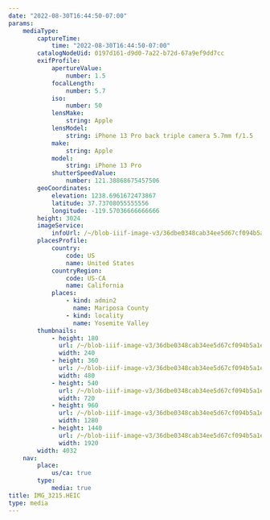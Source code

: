 ```yaml
---
date: "2022-08-30T16:44:50-07:00"
params:
    mediaType:
        captureTime:
            time: "2022-08-30T16:44:50-07:00"
        catalogNodeUid: 0197d161-d9d0-7a22-b72d-67a9ef9dd7cc
        exifProfile:
            apertureValue:
                number: 1.5
            focalLength:
                number: 5.7
            iso:
                number: 50
            lensMake:
                string: Apple
            lensModel:
                string: iPhone 13 Pro back triple camera 5.7mm f/1.5
            make:
                string: Apple
            model:
                string: iPhone 13 Pro
            shutterSpeedValue:
                number: 121.38868675457506
        geoCoordinates:
            elevation: 1238.6961672473867
            latitude: 37.73708055555556
            longitude: -119.57036666666666
        height: 3024
        imageService:
            infoUrl: /~/blob-iiif-image-v3/36dbe0348cab34ee5d67cf094b5a1ece286077be7203d79aaa1fc7a4529f4b60/info.json
        placesProfile:
            country:
                code: US
                name: United States
            countryRegion:
                code: US-CA
                name: California
            places:
                - kind: admin2
                  name: Mariposa County
                - kind: locality
                  name: Yosemite Valley
        thumbnails:
            - height: 180
              url: /~/blob-iiif-image-v3/36dbe0348cab34ee5d67cf094b5a1ece286077be7203d79aaa1fc7a4529f4b60/full/240%2C180/0/default.jpg
              width: 240
            - height: 360
              url: /~/blob-iiif-image-v3/36dbe0348cab34ee5d67cf094b5a1ece286077be7203d79aaa1fc7a4529f4b60/full/480%2C360/0/default.jpg
              width: 480
            - height: 540
              url: /~/blob-iiif-image-v3/36dbe0348cab34ee5d67cf094b5a1ece286077be7203d79aaa1fc7a4529f4b60/full/720%2C540/0/default.jpg
              width: 720
            - height: 960
              url: /~/blob-iiif-image-v3/36dbe0348cab34ee5d67cf094b5a1ece286077be7203d79aaa1fc7a4529f4b60/full/1280%2C960/0/default.jpg
              width: 1280
            - height: 1440
              url: /~/blob-iiif-image-v3/36dbe0348cab34ee5d67cf094b5a1ece286077be7203d79aaa1fc7a4529f4b60/full/1920%2C1440/0/default.jpg
              width: 1920
        width: 4032
    nav:
        place:
            us/ca: true
        type:
            media: true
title: IMG_3215.HEIC
type: media
---
```

